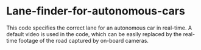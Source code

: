 # Lane-finder-for-autonomous-cars
This code specifies the correct lane for an autonomous car in real-time.
A default video is used in the code, which can be easily replaced by the real-time footage of the road captured by on-board cameras.
